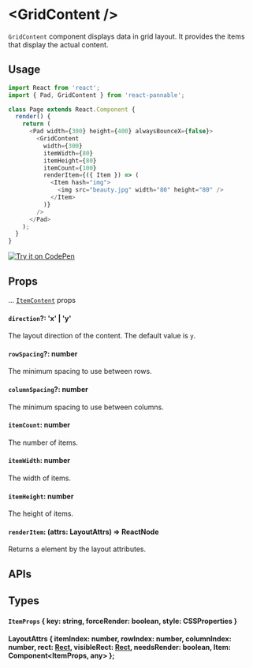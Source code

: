 # \<GridContent />

`GridContent` component displays data in grid layout. It provides the items that display the actual content.

## Usage

```js
import React from 'react';
import { Pad, GridContent } from 'react-pannable';

class Page extends React.Component {
  render() {
    return (
      <Pad width={300} height={400} alwaysBounceX={false}>
        <GridContent
          width={300}
          itemWidth={80}
          itemHeight={80}
          itemCount={100}
          renderItem={({ Item }) => (
            <Item hash="img">
              <img src="beauty.jpg" width="80" height="80" />
            </Item>
          )}
        />
      </Pad>
    );
  }
}
```

[![Try it on CodePen](https://img.shields.io/badge/CodePen-Run-blue.svg?logo=CodePen)](https://codepen.io/cztflove/pen/EJJjYe)

## Props

... [`ItemContent`](itemcontent.md#props) props

#### `direction`?: 'x' | 'y'

The layout direction of the content. The default value is `y`.

#### `rowSpacing`?: number

The minimum spacing to use between rows.

#### `columnSpacing`?: number

The minimum spacing to use between columns.

#### `itemCount`: number

The number of items.

#### `itemWidth`: number

The width of items.

#### `itemHeight`: number

The height of items.

#### `renderItem`: (attrs: LayoutAttrs) => ReactNode

Returns a element by the layout attributes.

## APIs

## Types

#### `ItemProps` { key: string, forceRender: boolean, style: CSSProperties }

#### LayoutAttrs { itemIndex: number, rowIndex: number, columnIndex: number, rect: [Rect](types.md#rect--x-number-y-number-width-number-height-number-), visibleRect: [Rect](types.md#rect--x-number-y-number-width-number-height-number-), needsRender: boolean, Item: Component<ItemProps, any> };
